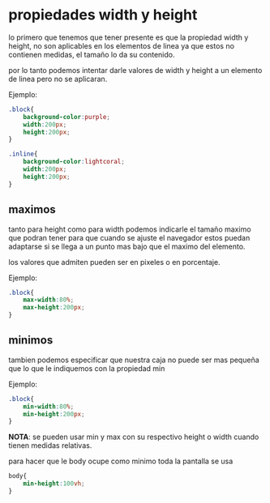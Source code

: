 # propiedades width y height

lo primero que tenemos que tener presente es que la propiedad width y height, no son aplicables en los elementos de linea ya que estos no contienen medidas, el tamaño lo da su contenido. 

por lo tanto podemos intentar darle valores de width y height a un elemento de linea pero no se aplicaran.

Ejemplo:

```css
.block{
    background-color:purple;
    width:200px;
    height:200px;
}

.inline{
    background-color:lightcoral;
    width:200px;
    height:200px;
}
```

## maximos

tanto para height como para width podemos indicarle el tamaño maximo que podran tener para que cuando se ajuste el navegador estos puedan adaptarse si se llega a un punto mas bajo que el maximo del elemento. 

los valores que admiten pueden ser en pixeles o en porcentaje.

Ejemplo:

```css
.block{
    max-width:80%;
    max-height:200px;
}
```

## minimos

tambien podemos especificar que nuestra caja no puede ser mas pequeña que lo que le indiquemos con la propiedad min

Ejemplo:

```css
.block{
    min-width:80%;
    min-height:200px;
}
```

**NOTA**: se pueden usar min y max con su respectivo height o width cuando tienen medidas relativas.

para hacer que le body ocupe como minimo toda la pantalla se usa 

```css 
body{
    min-height:100vh;
}
```